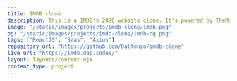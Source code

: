 ```yaml
---
title: IMDB clone
description: This is a IMDB's 2020 website clone. It's powered by TheMovieDb API and another one used for news. Some of the available features is reading recent entertainment news and the access to information about movies and series.
image: "/static/images/projects/imdb-clone/imdb.png"
og: "/static/images/projects/imdb-clone/imdb-og.png"
tags: ["ReactJS", "Saas", "Axios"]
repository_url: "https://github.com/Dalfonzo/imdb-clone"
live_url: "https://imdb.dap.codes/"
layout: layouts/content.njk
content_type: project
---
```

